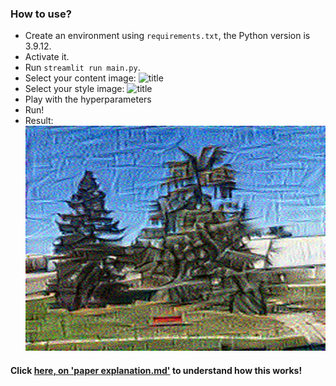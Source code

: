 ### How to use?

- Create an environment using ```requirements.txt```, the Python version is $3.9.12$.
- Activate it.
- Run ```streamlit run main.py```.
- Select your content image: ![title](https://github.com/ReinforcedKnowledge/Neural-Style-Transfer/blob/main/images/trees.jpg)
- Select your style image: ![title](https://github.com/ReinforcedKnowledge/Neural-Style-Transfer/blob/main/images/building.jpg)
- Play with the hyperparameters
- Run!
- Result: ![title](https://github.com/ReinforcedKnowledge/Neural-Style-Transfer/blob/main/images/trees_building_mixed.jpeg)

#### Click [here, on 'paper explanation.md'](https://github.com/ReinforcedKnowledge/Neural-Style-Transfer/blob/main/paper%20explanation.md) to understand how this works! 
